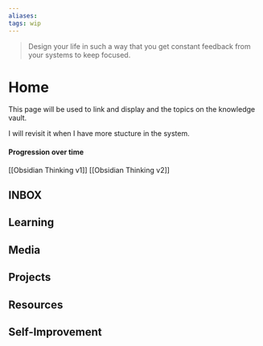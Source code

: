 ```yaml
---
aliases:
tags: wip
---
```


> Design your life in such a way that you get constant feedback from your systems to keep focused.

# Home

This page will be used to link and display and the topics on the knowledge vault.

I will revisit it when I have more stucture in the system.

#### Progression over time
[[Obsidian Thinking v1]]
[[Obsidian Thinking v2]]

## INBOX

## Learning

## Media

## Projects

## Resources

## Self-Improvement

